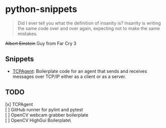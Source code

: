# python-snippets
> Did I ever tell you what the definition of insanity is? Insanity is writing the same code over and over again, expecting not to make the same mistakes.

<it>~~Albert Einstein~~ Guy from Far Cry 3</it>

## Snippets
- [TCPAgent](https://github.com/agvdndor/python-snippets/tree/master/tcp_client): Boilerplate code for an agent that sends and receives messages over TCP/IP either as a client or as a server.


## TODO
[x] TCPAgent\
[ ] GitHub runner for pylint and pytest\
[ ] OpenCV webcam grabber boilerplate\
[ ] OpenCV HighGui Boilerplate\
